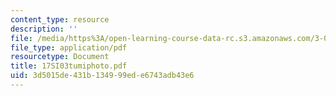 ```yaml
---
content_type: resource
description: ''
file: /media/https%3A/open-learning-course-data-rc.s3.amazonaws.com/3-094-materials-in-human-experience-spring-2004/3d5015de431b134999ede6743adb43e6_17SI03tumiphoto.pdf
file_type: application/pdf
resourcetype: Document
title: 17SI03tumiphoto.pdf
uid: 3d5015de-431b-1349-99ed-e6743adb43e6
---
```

